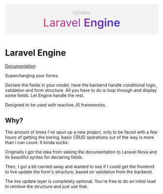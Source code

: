 ![Laravel Engine Banner](./.art/laravel-engine.png)

# Laravel Engine

[Documentation](https://engine.hjb.dev)

Supercharging your forms.

Declare the fields in your model, have the backend handle conditional logic, validation and form structure. All you have to do is loop through and display some fields. Let Engine handle the rest.

Designed to be used with reactive JS frameworks.

## Why?

The amount of times I've spun up a new project, only to be faced with a few hours of getting the boring, basic CRUD operations out of the way is more than I can count. It kinda sucks.

Originally I got the idea from seeing the documentation to Laravel Nova and its beautiful syntax for declaring fields.

Then, I got a bit carried away and wanted to see if I could get the frontend to live update the form's structure, based on validation from the backend.

The live update layer is completely optional. You're free to do an initial load to retrieve the structure and just use that.
